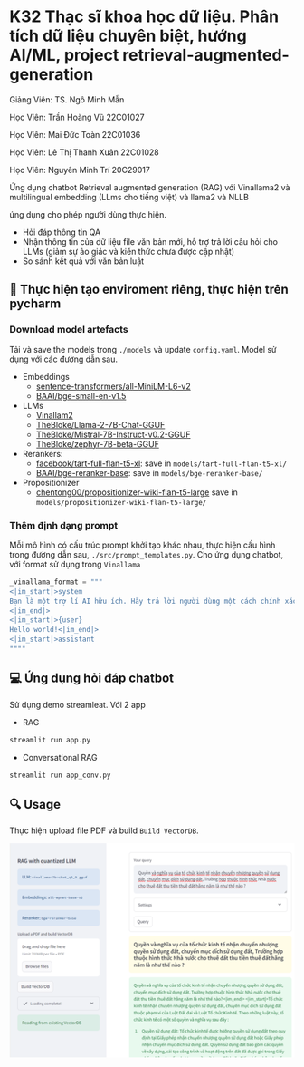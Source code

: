 # K32 Thạc sĩ khoa học dữ liệu. Phân tích dữ liệu chuyên biệt, hướng AI/ML, project retrieval-augmented-generation
Giảng Viên: TS. Ngô Minh Mẫn

Học Viên: Trần Hoàng Vũ 22C01027

Học Viên: Mai Đức Toàn 22C01036

Học Viên: Lê Thị Thanh Xuân 22C01028

Học Viên: Nguyên Minh Trí 20C29017




Ứng dụng chatbot Retrieval augmented generation (RAG) với Vinallama2 và multilingual embedding
 (LLms cho tiếng việt) và llama2 và NLLB

ứng dụng cho phép người dùng thực hiện.
- Hỏi đáp thông tin QA
- Nhận thông tin của dữ liệu file văn bản mới, hỗ trợ trả lời câu hỏi cho LLMs (giảm sự ảo giác và kiến thức chưa được cập nhật)
- So sánh kết quả với văn bản luật

## 🔧 Thực hiện tạo enviroment riêng, thực hiện trên pycharm



### Download model artefacts

Tải và save the models trong `./models` và update `config.yaml`. Model sử dụng với các đường dẫn sau.
- Embeddings
    - [sentence-transformers/all-MiniLM-L6-v2](https://huggingface.co/sentence-transformers/all-MiniLM-L6-v2)
    - [BAAI/bge-small-en-v1.5](https://huggingface.co/BAAI/bge-small-en-v1.5)
- LLMs
    - [Vinallam2](https://huggingface.co/vilm/vinallama-7b-chat-GGUF/tree/main)
    - [TheBloke/Llama-2-7B-Chat-GGUF](https://huggingface.co/TheBloke/Llama-2-7B-Chat-GGUF)
    - [TheBloke/Mistral-7B-Instruct-v0.2-GGUF](https://huggingface.co/TheBloke/Mistral-7B-Instruct-v0.2-GGUF)
    - [TheBloke/zephyr-7B-beta-GGUF](https://huggingface.co/TheBloke/zephyr-7B-beta-GGUF)
- Rerankers:
    - [facebook/tart-full-flan-t5-xl](https://huggingface.co/facebook/tart-full-flan-t5-xl): save in `models/tart-full-flan-t5-xl/`
    - [BAAI/bge-reranker-base](https://huggingface.co/BAAI/bge-reranker-base): save in `models/bge-reranker-base/`
- Propositionizer
    - [chentong00/propositionizer-wiki-flan-t5-large](https://huggingface.co/chentong00/propositionizer-wiki-flan-t5-large) save in `models/propositionizer-wiki-flan-t5-large/`


### Thêm định dạng prompt

Mỗi mô hình có cấu trúc prompt khởi tạo khác nhau, thực hiện cấu hình trong đường dẫn sau,  `./src/prompt_templates.py`. Cho ứng dụng chatbot, với format sử dụng trong `Vinallama` 
```python
_vinallama_format = """
<|im_start|>system
Bạn là một trợ lí AI hữu ích. Hãy trả lời người dùng một cách chính xác.
<|im_end|>
<|im_start|>{user}
Hello world!<|im_end|>
<|im_start|>assistant
""""
```



## 💻 Ứng dụng hỏi đáp chatbot

Sử dụng demo streamleat. Với 2 app
- RAG
```bash
streamlit run app.py
```

- Conversational RAG
```bash
streamlit run app_conv.py
```


## 🔍 Usage

Thực hiện upload file PDF và build `Build VectorDB`. 

![screenshot](./assets/IMGUD.png)
